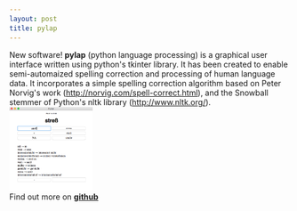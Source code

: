 ```yaml
---
layout: post
title: pylap
---
```


New software! **pylap** (python language processing) is a graphical user interface written using python's tkinter library. It has been created to enable semi-automaized spelling correction and processing of human language data. It incorporates a simple spelling correction algorithm based on Peter Norvig's work (http://norvig.com/spell-correct.html), and the Snowball stemmer of Python's nltk library (http://www.nltk.org/). 
<br>
<img src="/images/pylap_demo.png" alt="no image found" height="150"/>
<br>
Find out more on <a href="https://github.com/dwulff/pylap"><b>github</b></a>
